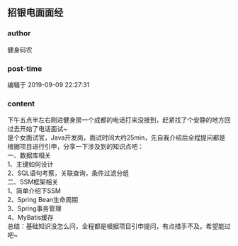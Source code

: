 ## 招银电面面经
### author 
健身码农
### post-time 

编辑于  2019-09-09 22:27:31
### content 
<div class="post-topic-des nc-post-content">
 <div>
  下午五点半左右刚进健身房一个成都的电话打来没接到，赶紧找了个安静的地方回过去开始了电话面试~
 </div>
 <div>
  是个女面试官，Java开发岗，面试时间大约25min，先自我介绍后全程提问都是根据项目进行引申，分享一下涉及到的知识点吧：
 </div>
 <div>
  一、数据库相关
 </div>
 <div>
  1、主键如何设计
 </div>
 <div>
  2、SQL语句考察，关联查询，条件过滤分组
 </div>
 <div>
  二、SSM框架相关
 </div>
 <div>
  1、简单介绍下SSM
 </div>
 <div>
  2、Spring Bean生命周期
 </div>
 <div>
  3、Spring事务管理
 </div>
 <div>
  4、MyBatis缓存
 </div>
 <div>
  总结：基础知识没怎么问，全程都是根据项目引申提问，有点措手不及。希望能过吧~
 </div>
</div>
